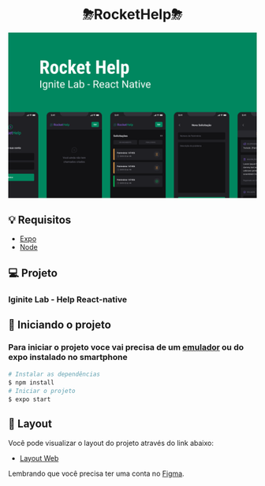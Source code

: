 <h1 align="center">⛈RocketHelp⛈</h1>

<img alt="Capa do projeto" src=".github/Capa.png">

## 💡 Requisitos

- [Expo](https://expo.dev/)
- [Node](https://nodejs.org/en/)

## 💻 Projeto

### Iginite Lab - Help React-native

## 🚀 Iniciando o projeto

### Para iniciar o projeto voce vai precisa de um <a href="https://developer.android.com/studio?hl=pt&gclid=CjwKCAjwrNmWBhA4EiwAHbjEQO2goxDIGd17_CS6dWYZQUpr_eapfClqO4QX9K-pLNXDxh9DBe0PVRoCbr0QAvD_BwE&gclsrc=aw.ds">emulador</a> ou do expo instalado no smartphone

```bash
# Instalar as dependências
$ npm install
# Iniciar o projeto
$ expo start
```

## 🔖 Layout

Você pode visualizar o layout do projeto através do link abaixo:

- [Layout Web](https://www.figma.com/community/file/1130846653327904117)

Lembrando que você precisa ter uma conta no [Figma](http://figma.com/).
